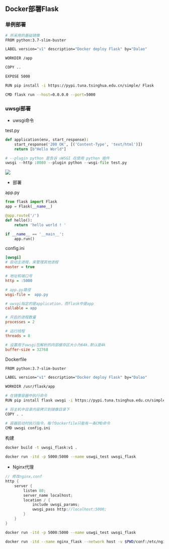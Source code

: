 <!--
 * @Description: 
 * @Version: 1.0
 * @Author: DaLao
 * @Email: dalao_li@163.com
 * @Date: 2021-08-19 00:00:59
 * @LastEditors: DaLao
 * @LastEditTime: 2022-01-16 14:59:59
-->

## Docker部署Flask


### 单例部署


```sh
# 所采用的基础镜像
FROM python:3.7-slim-buster

LABEL version="v1" description="Docker deploy Flask" by="Dalao"

WORKDIR /app

COPY ..

EXPOSE 5000

RUN pip install -i https://pypi.tuna.tsinghua.edu.cn/simple/ Flask

CMD flask run --host=0.0.0.0 --port=5000
```

### uwsgi部署

- uwsgi命令

test.py

```py 
def application(env, start_response):
    start_response('200 OK', [('Content-Type', 'text/html')])
    return [b"Hello World"]
```

```py
# --plugin python 是告诉 uWSGI 在使用 python 插件
uwsgi --http :8080 --plugin python --wsgi-file test.py
```

![](https://cdn.hurra.ltd/img/20200711123744.png)


- 部署

app.py

```py
from flask import Flask
app = Flask(__name__)

@app.route('/')
def hello():
    return 'hello world ! '

if __name__ == '__main__':
	app.run()
```

config.ini

```ini
[uwsgi]
# 启动主进程，来管理其他进程
master = true

# 地址和端口号
http = :5000

# app.py路径
wsgi-file =  app.py

# uwsgi指定的是application，而flask中是app
callable = app

# 开启的进程数量
processes = 2

# 运行线程
threads = 8

# 设置用于uwsgi包解析的内部缓存区大小为64k.默认是4k
buffer-size = 32768
```

Dockerfile

```sh
FROM python:3.7-slim-buster

LABEL version="v1" description="Docker deploy Flask" by="Dalao"

WORKDIR /usr/flask/app

# 在镜像容器中执行命令
RUN pip install flask uwsgi -i https://pypi.tuna.tsinghua.edu.cn/simple/

# 将主机中目录内容拷贝到镜像目录下
COPY . .

# 容器启动时执行指令，每个Dockerfile只能有一条CMD命令
CMD uwsgi config.ini
```

构建

```sh
docker build -t uwsgi_flask:v1 .

docker run -itd -p 5000:5000 --name uswgi_test uwsgi_flask
```


- Nginx代理

```c
// 修改nginx.conf
http {
    server {
        listen 80;
        server_name localhost;
        location / {
            include uwsgi_params;
            uwsgi_pass http://localhost:5000;
        }
    }
}
```

```sh
docker run -itd -p 5000:5000 --name uswgi_test uwsgi_flask

docker run -itd --name nginx_flask --network host -v $PWD/conf:/etc/nginx nginx
```